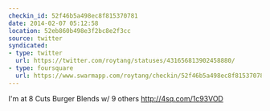 ```yaml
---
checkin_id: 52f46b5a498ec8f815370781
date: 2014-02-07 05:12:58
location: 52eb860b498e3f2bc8e2f3cc
source: twitter
syndicated:
- type: twitter
  url: https://twitter.com/roytang/statuses/431656813902458880/
- type: foursquare
  url: https://www.swarmapp.com/roytang/checkin/52f46b5a498ec8f815370781
---
```


I'm at 8 Cuts Burger Blends w/ 9 others http://4sq.com/1c93VOD